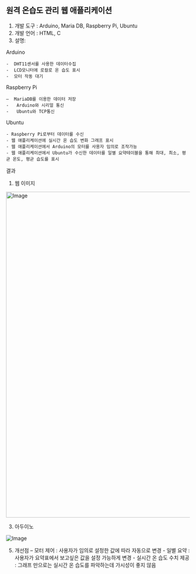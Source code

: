 원격 온습도 관리 웹 애플리케이션
---------------------------------------------------------

1.	개발 도구 : Arduino, Maria DB, Raspberry Pi, Ubuntu
2.	개발 언어 : HTML, C  
3.	설명:
   
Arduino
 
    -  DHT11센서를 사용한 데이터수집 
    -  LCD모니터에 로컬로 온 습도 표시
    -  모터 작동 대기
	
 Raspberry Pi 

    –  MariaDB를 이용한 데이터 저장
    -	Arduino와 시리얼 통신
    -	Ubuntu와 TCP통신

Ubuntu 
    
    - Raspberry Pi로부터 데이터를 수신
    - 웹 애플리케이션에 실시간 온 습도 변화 그래프 표시
    - 웹 애플리케이션에서 Arduino의 모터를 사용자 임의로 조작가능
    - 웹 애플리케이션에서 Ubuntu가 수신한 데이터를 일별 요약테이블을 통해 최대, 최소, 평균 온도, 평균 습도를 표시 

결과 

1. 웹 이미지
   
<img width="1901" height="890" alt="Image" src="https://github.com/user-attachments/assets/0c98f03e-5ccb-4769-9bb4-fdba3b4e4227" />

3. 아두이노

![Image](https://github.com/user-attachments/assets/f66873ba-bb45-49a8-b6c2-bfd820ba9370)

5. 개선점 – 모터 제어 : 사용자가 임의로 설정한 값에 따라 자동으로 변경
       - 일별 요약 : 사용자가 요약표에서 보고싶은 값을 설정 가능하게 변경
       - 실시간 온 습도 수치 제공 : 그래프 만으로는 실시간 온 습도를 파악하는데 가시성이
                                    좋지 않음

 
